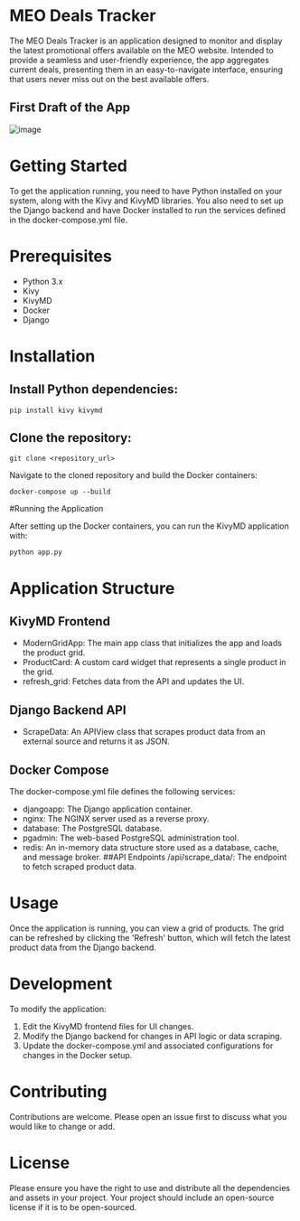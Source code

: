 # MEO Deals Tracker

The MEO Deals Tracker is an application designed to monitor and display the latest promotional offers available on the MEO website. Intended to provide a seamless and user-friendly experience, the app aggregates current deals, presenting them in an easy-to-navigate interface, ensuring that users never miss out on the best available offers.

## First Draft of the App
![image](https://github.com/nuno5645/meo/assets/21297421/14fdd05a-71df-4356-a206-99a1070d7167)



# Getting Started
To get the application running, you need to have Python installed on your system, along with the Kivy and KivyMD libraries. You also need to set up the Django backend and have Docker installed to run the services defined in the docker-compose.yml file.

# Prerequisites
* Python 3.x
* Kivy
* KivyMD
* Docker
* Django

# Installation
## Install Python dependencies:

`pip install kivy kivymd`

## Clone the repository:

`git clone <repository_url>`

Navigate to the cloned repository and build the Docker containers:


``docker-compose up --build``

#Running the Application

After setting up the Docker containers, you can run the KivyMD application with:


``python app.py``


# Application Structure

## KivyMD Frontend

* ModernGridApp: The main app class that initializes the app and loads the product grid.
* ProductCard: A custom card widget that represents a single product in the grid.
* refresh_grid: Fetches data from the API and updates the UI.
  
## Django Backend API
* ScrapeData: An APIView class that scrapes product data from an external source and returns it as JSON.
  
## Docker Compose
The docker-compose.yml file defines the following services:

* djangoapp: The Django application container.
* nginx: The NGINX server used as a reverse proxy.
* database: The PostgreSQL database.
* pgadmin: The web-based PostgreSQL administration tool.
* redis: An in-memory data structure store used as a database, cache, and message broker.
##API Endpoints
/api/scrape_data/: The endpoint to fetch scraped product data.

# Usage
Once the application is running, you can view a grid of products. The grid can be refreshed by clicking the 'Refresh' button, which will fetch the latest product data from the Django backend.

# Development
To modify the application:

1. Edit the KivyMD frontend files for UI changes.
2. Modify the Django backend for changes in API logic or data scraping.
3. Update the docker-compose.yml and associated configurations for changes in the Docker setup.
   
# Contributing
Contributions are welcome. Please open an issue first to discuss what you would like to change or add.

# License
Please ensure you have the right to use and distribute all the dependencies and assets in your project. Your project should include an open-source license if it is to be open-sourced.

